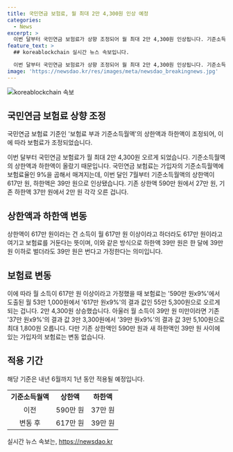 ```yaml
---
title: 국민연금 보험료, 월 최대 2만 4,300원 인상 예정
categories:
  - News
excerpt: >
  이번 달부터 국민연금 보험료가 상향 조정되어 월 최대 2만 4,300원 인상됩니다. 기준소득월액의 상·하한액이 상향 조정되어, 소득에 따른 보험료가 조정됐는데, 상한액은 590만 원에서 617만 원으로, 하한액은 37만 원에서 39만 원으로 조정되었습니다. 이에 따라 소득이 617만 원 이상인 경우 보험료는 53만 1,000원에서 55만 5,300원으로, 39만 원 이하인 경우는 3만 3,300원에서 3만 5,100원으로 조정됩니다. 가입자의 보험료는 동일하게 유지되며, 이 조정은 내년 6월까지 적용됩니다. (150자)
feature_text: >
  ## koreablockchain 실시간 뉴스 속보입니다.

  이번 달부터 국민연금 보험료가 상향 조정되어 월 최대 2만 4,300원 인상됩니다. 기준소득월액의 상·하한액이 상향 조정되어, 소득에 따른 보험료가 조정됐는데, 상한액은 590만 원에서 617만 원으로, 하한액은 37만 원에서 39만 원으로 조정되었습니다. 이에 따라 소득이 617만 원 이상인 경우 보험료는 53만 1,000원에서 55만 5,300원으로, 39만 원 이하인 경우는 3만 3,300원에서 3만 5,100원으로 조정됩니다. 가입자의 보험료는 동일하게 유지되며, 이 조정은 내년 6월까지 적용됩니다. (150자)
image: 'https://newsdao.kr/res/images/meta/newsdao_breakingnews.jpg'
---
```


<p><img src="https://newsdao.kr/res/images/meta/newsdao_breakingnews.jpg" alt="koreablockchain 속보" /></p>

<h2 data-ke-size="size26">국민연금 보험료 상향 조정</h2>

<p>국민연금 보험료 기준인 '보험료 부과 기준소득월액'의 상한액과 하한액이 조정되어, 이에 따라 보험료가 조정되었습니다.</p>

<p data-ke-size="size16">이번 달부터 국민연금 보험료가 월 최대 2만 4,300원 오르게 되었습니다. 기준소득월액의 상한액과 하한액이 올랐기 때문입니다. 국민연금 보험료는 가입자의 기준소득월액에 보험료율인 9%을 곱해서 매겨지는데, 이번 달인 7월부터 기준소득월액의 상한액이 617만 원, 하한액은 39만 원으로 인상됐습니다. 기존 상한액 590만 원에서 27만 원, 기존 하한액 37만 원에서 2만 원 각각 오른 겁니다.</p>

<h2 data-ke-size="size26">상한액과 하한액 변동</h2>

<p data-ke-size="size16">상한액이 617만 원이라는 건 소득이 월 617만 원 이상이라고 하더라도 617만 원이라고 여기고 보험료를 거둔다는 뜻이며, 이와 같은 방식으로 하한액 39만 원은 한 달에 39만 원 이하로 벌더라도 39만 원은 번다고 가정한다는 의미입니다.</p>

<h2 data-ke-size="size26">보험료 변동</h2>

<p data-ke-size="size16">이에 따라 월 소득이 617만 원 이상이라고 가정했을 때 보험료는 '590만 원x9%'에서 도출된 월 53만 1,000원에서 '617만 원x9%'의 결과 값인 55만 5,300원으로 오르게 되는 겁니다. 2만 4,300원 상승했습니다. 아울러 월 소득이 39만 원 미만이라면 기존 '37만 원x9%'의 결과 값 3만 3,300원에서 '39만 원x9%'의 결과 값 3만 5,100원으로 최대 1,800원 오릅니다. 다만 기존 상한액인 590만 원과 새 하한액인 39만 원 사이에 있는 가입자의 보험료는 변동 없습니다.</p>

<h2 data-ke-size="size26">적용 기간</h2>

<p data-ke-size="size16">해당 기준은 내년 6월까지 1년 동안 적용될 예정입니다.</p>

<table>
<tbody>
<tr>
<td style="text-align: center; height: 17px;"><b>기준소득월액</b></td>
<td style="text-align: center; height: 17px;"><b>상한액</b></td>
<td style="text-align: center; height: 17px;"><b>하한액</b></td>
</tr>
<tr>
<td style="text-align: center; height: 17px;">이전</td>
<td style="text-align: center; height: 17px;">590만 원</td>
<td style="text-align: center; height: 17px;">37만 원</td>
</tr>
<tr>
<td style="text-align: center; height: 17px;">변동 후</td>
<td style="text-align: center; height: 17px;">617만 원</td>
<td style="text-align: center; height: 17px;">39만 원</td>
</tr>
</tbody>
</table>
실시간 뉴스 속보는, <a href="https://newsdao.kr" rel="dofollow">https://newsdao.kr</a>


